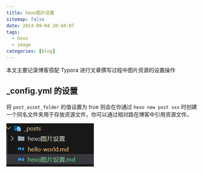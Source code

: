 ```yaml
---
title: hexo图片设置
sitemap: false
date: 2024-09-04 20:44:07
tags:
  - hexo
  - image
categories: [blog]
---
```


本文主要记录博客搭配 Typora 进行文章撰写过程中图片资源的设置操作

<!-- more -->

## _config.yml 的设置

将 `post_asset_folder` 的值设置为 true 则会在你通过 `hexo new post xxx` 时创建一个同名文件夹用于存放资源文件，你可以通过相对路在博客中引用资源文件。 

![image](./hexo图片设置/image.png)